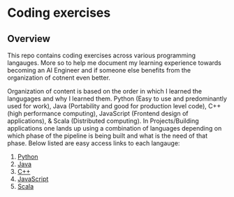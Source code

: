 # Coding exercises 

## Overview
This repo contains coding exercises across various programming langauges. More so to help me document my learning experience towards becoming an AI Engineer and if someone else benefits from the organization of cotnent even better.

Organization of content is based on the order in which I learned the langugages and why I learned them. Python (Easy to use and predominantly used for work), Java (Portability and good for production level code), C++ (high performance computing), JavaScript (Frontend design of applications), & Scala (Distributed computing). In Projects/Building applications one lands up using a combination of languages depending on which phase of the pipeline is being built and what is the need of that phase. Below listed are easy access links to each langauge: 

1. [Python](https://github.com/manchester9/coding/tree/master/coding-exercises/python-basics)
2. [Java](https://github.com/manchester9/coding/tree/master/coding-exercises/java-basics)
3. [C++](https://github.com/manchester9/coding/tree/master/coding-exercises/c%2B%2B%20basics)
4. [JavaScript](https://github.com/manchester9/coding/tree/master/coding-exercises/javascript-basics)
5. [Scala](https://github.com/manchester9/coding/tree/master/coding-exercises/scala-basics)